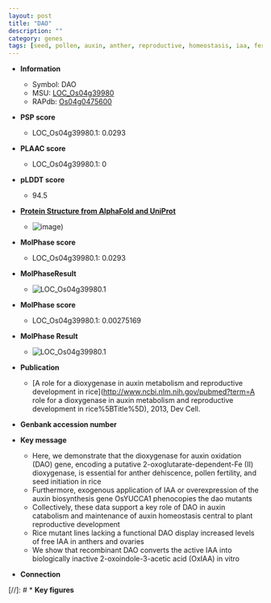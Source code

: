 ```yaml
---
layout: post
title: "DAO"
description: ""
category: genes
tags: [seed, pollen, auxin, anther, reproductive, homeostasis, iaa, fertility]
---
```


* **Information**  
    + Symbol: DAO  
    + MSU: [LOC_Os04g39980](http://rice.plantbiology.msu.edu/cgi-bin/ORF_infopage.cgi?orf=LOC_Os04g39980)  
    + RAPdb: [Os04g0475600](http://rapdb.dna.affrc.go.jp/viewer/gbrowse_details/irgsp1?name=Os04g0475600)  

* **PSP score**  
    + LOC_Os04g39980.1: 0.0293 

* **PLAAC score**  
    + LOC_Os04g39980.1: 0 

* **pLDDT score**
    + 94.5

* **[Protein Structure from AlphaFold and UniProt](https://www.uniprot.org/uniprotkb/Q7XKU5/entry#structure)**
    + ![image](https://ricepsp.github.io/images/Q7/AF-Q7XKU5-F1.png))

* **MolPhase score**
    + LOC_Os04g39980.1: 0.0293

* **MolPhaseResult**
    + ![LOC_Os04g39980.1](https://ricepsp.github.io/pictures/LOC_Os04g/LOC_Os04g39980.1.png)

* **MolPhase score**
    + LOC_Os04g39980.1: 0.00275169

* **MolPhase Result**
    + ![LOC_Os04g39980.1](https://304243504.github.io/Pictures/LOC_Os04g/LOC_Os04g39980.1.png)

* **Publication**  
    + [A role for a dioxygenase in auxin metabolism and reproductive development in rice](http://www.ncbi.nlm.nih.gov/pubmed?term=A role for a dioxygenase in auxin metabolism and reproductive development in rice%5BTitle%5D), 2013, Dev Cell.

* **Genbank accession number**  

* **Key message**  
    + Here, we demonstrate that the dioxygenase for auxin oxidation (DAO) gene, encoding a putative 2-oxoglutarate-dependent-Fe (II) dioxygenase, is essential for anther dehiscence, pollen fertility, and seed initiation in rice
    + Furthermore, exogenous application of IAA or overexpression of the auxin biosynthesis gene OsYUCCA1 phenocopies the dao mutants
    + Collectively, these data support a key role of DAO in auxin catabolism and maintenance of auxin homeostasis central to plant reproductive development
    + Rice mutant lines lacking a functional DAO display increased levels of free IAA in anthers and ovaries
    + We show that recombinant DAO converts the active IAA into biologically inactive 2-oxoindole-3-acetic acid (OxIAA) in vitro

* **Connection**  

[//]: # * **Key figures**  


